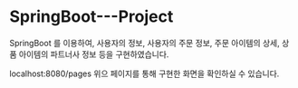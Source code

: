 # SpringBoot---Project

SpringBoot 를 이용하여,
사용자의 정보, 사용자의 주문 정보, 주문 아이템의 상세, 상품 아이템의 파트너사 정보 등을 구현하였습니다.

localhost:8080/pages 
위으 페이지를 통해 구현한 화면을 확인하실 수 있습니다. 

